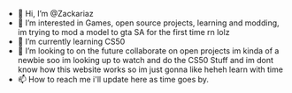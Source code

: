 - 👋 Hi, I’m @Zackariaz
- 👀 I’m interested in Games, open source projects, learning and modding, im trying to mod a model to gta SA for the first time rn lolz
- 🌱 I’m currently learning CS50
- 💞️ I’m looking to on the future collaborate on open projects im kinda of a newbie soo im looking up to watch and do the CS50 Stuff and im dont know how this website works so im just gonna like heheh learn with time
- 📫 How to reach me i'll update here as time goes by.

<!---
Zackariaz/Zackariaz is a ✨ special ✨ repository because its `README.md` (this file) appears on your GitHub profile.
You can click the Preview link to take a look at your changes.
--->
